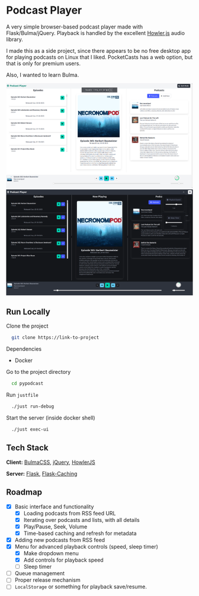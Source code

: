 
# Podcast Player

A very simple browser-based podcast player made with Flask/Bulma/jQuery.
Playback is handled by the excellent [Howler.js](https://github.com/goldfire/howler.js) audio library.

I made this as a side project, since there appears to be no free desktop app for playing podcasts on Linux that I liked. PocketCasts has a web option, but that is only for premium users.

Also, I wanted to learn Bulma.

![alt text](https://github.com/kanishkaganguly/pypodcast/blob/master/player.png?raw=true)
![alt text](https://github.com/kanishkaganguly/pypodcast/blob/master/player_dark_menu.png?raw=true)

## Run Locally

Clone the project

```bash
  git clone https://link-to-project
```

Dependencies
- Docker

Go to the project directory

```bash
  cd pypodcast
```

Run `justfile`

```bash
  ./just run-debug
```

Start the server (inside docker shell)

```bash
  ./just exec-ui
```


## Tech Stack

**Client:** [BulmaCSS](https://bulma.io/), [jQuery](https://jquery.com/), [HowlerJS](https://github.com/goldfire/howler.js)

**Server:** [Flask](https://flask.palletsprojects.com/en/stable/), [Flask-Caching](https://flask-caching.readthedocs.io/en/latest/)


## Roadmap

- [x] Basic interface and functionality
    - [x]  Loading podcasts from RSS feed URL
    - [x]  Iterating over podcasts and lists, with all details
    - [x]  Play/Pause, Seek, Volume
    - [x]  Time-based caching and refresh for metadata
- [x]  Adding new podcasts from RSS feed
- [x]  Menu for advanced playback controls (speed, sleep timer)
    - [x]  Make dropdown menu
    - [x]  Add controls for playback speed
    - [ ]  Sleep timer
- [ ] Queue management
- [ ]  Proper release mechanism
- [ ]  `LocalStorage` or something for playback save/resume.
